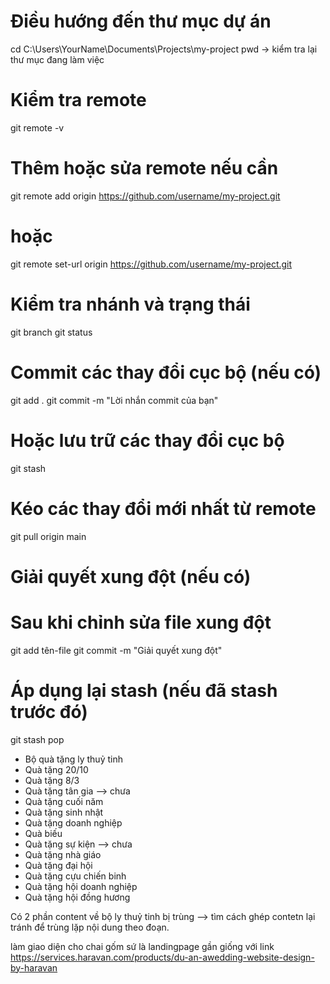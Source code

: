# Điều hướng đến thư mục dự án

cd C:\Users\YourName\Documents\Projects\my-project
pwd -> kiểm tra lại thư mục đang làm việc

# Kiểm tra remote

git remote -v

# Thêm hoặc sửa remote nếu cần

git remote add origin https://github.com/username/my-project.git

# hoặc

git remote set-url origin https://github.com/username/my-project.git

# Kiểm tra nhánh và trạng thái

git branch
git status

# Commit các thay đổi cục bộ (nếu có)

git add .
git commit -m "Lời nhắn commit của bạn"

# Hoặc lưu trữ các thay đổi cục bộ

git stash

# Kéo các thay đổi mới nhất từ remote

git pull origin main

# Giải quyết xung đột (nếu có)

# Sau khi chỉnh sửa file xung đột

git add tên-file
git commit -m "Giải quyết xung đột"

# Áp dụng lại stash (nếu đã stash trước đó)

git stash pop

- Bộ quà tặng ly thuỷ tinh
- Quà tặng 20/10
- Quà tặng 8/3
- Quà tặng tân gia --> chưa
- Quà tặng cuối năm
- Quà tặng sinh nhật
- Quà tặng doanh nghiệp
- Quà biếu
- Quà tặng sự kiện --> chưa
- Quà tặng nhà giáo
- Quà tặng đại hội
- Quà tặng cựu chiến binh
- Quà tặng hội doanh nghiệp
- Quà tặng hội đồng hương

Có 2 phần content về bộ ly thuỷ tinh bị trùng --> tìm cách ghép contetn lại tránh để trùng lặp nội dung theo đoạn.

làm giao diện cho chai gốm sứ là landingpage gần giống với link https://services.haravan.com/products/du-an-awedding-website-design-by-haravan

